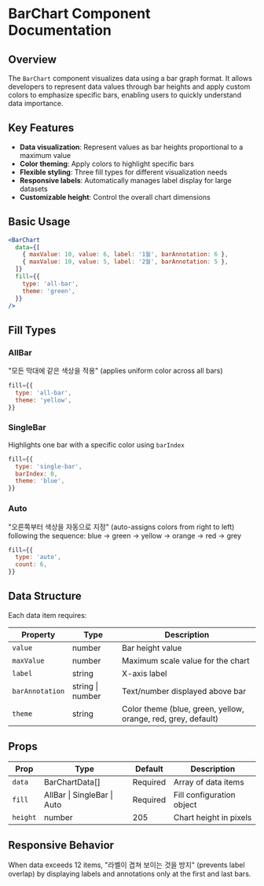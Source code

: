 # BarChart Component Documentation

## Overview

The `BarChart` component visualizes data using a bar graph format. It allows developers to represent data values through bar heights and apply custom colors to emphasize specific bars, enabling users to quickly understand data importance.

## Key Features

- **Data visualization**: Represent values as bar heights proportional to a maximum value
- **Color theming**: Apply colors to highlight specific bars
- **Flexible styling**: Three fill types for different visualization needs
- **Responsive labels**: Automatically manages label display for large datasets
- **Customizable height**: Control the overall chart dimensions

## Basic Usage

```jsx
<BarChart
  data={[
    { maxValue: 10, value: 6, label: '1월', barAnnotation: 6 },
    { maxValue: 10, value: 5, label: '2월', barAnnotation: 5 },
  ]}
  fill={{
    type: 'all-bar',
    theme: 'green',
  }}
/>
```

## Fill Types

### AllBar
"모든 막대에 같은 색상을 적용" (applies uniform color across all bars)

```jsx
fill={{
  type: 'all-bar',
  theme: 'yellow',
}}
```

### SingleBar
Highlights one bar with a specific color using `barIndex`

```jsx
fill={{
  type: 'single-bar',
  barIndex: 0,
  theme: 'blue',
}}
```

### Auto
"오른쪽부터 색상을 자동으로 지정" (auto-assigns colors from right to left) following the sequence: blue → green → yellow → orange → red → grey

```jsx
fill={{
  type: 'auto',
  count: 6,
}}
```

## Data Structure

Each data item requires:

| Property | Type | Description |
|----------|------|-------------|
| `value` | number | Bar height value |
| `maxValue` | number | Maximum scale value for the chart |
| `label` | string | X-axis label |
| `barAnnotation` | string \| number | Text/number displayed above bar |
| `theme` | string | Color theme (blue, green, yellow, orange, red, grey, default) |

## Props

| Prop | Type | Default | Description |
|------|------|---------|-------------|
| `data` | BarChartData[] | Required | Array of data items |
| `fill` | AllBar \| SingleBar \| Auto | Required | Fill configuration object |
| `height` | number | 205 | Chart height in pixels |

## Responsive Behavior

When data exceeds 12 items, "라벨이 겹쳐 보이는 것을 방지" (prevents label overlap) by displaying labels and annotations only at the first and last bars.
